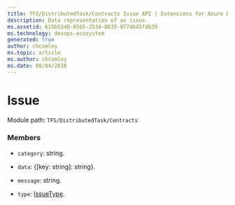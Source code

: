```yaml
---
title: TFS/DistributedTask/Contracts Issue API | Extensions for Azure DevOps Services
description: Data representation of an issue.
ms.assetid: 615b5240-0565-2534-8635-9774b45fdb39
ms.technology: devops-ecosystem
generated: true
author: chcomley
ms.topic: article
ms.author: chcomley
ms.date: 08/04/2016
---
```


# Issue

Module path: `TFS/DistributedTask/Contracts`

### Members

* `category`: string.

* `data`: {[key: string]: string}.

* `message`: string.

* `type`: [IssueType](../../../TFS/DistributedTask/Contracts/IssueType.md).
